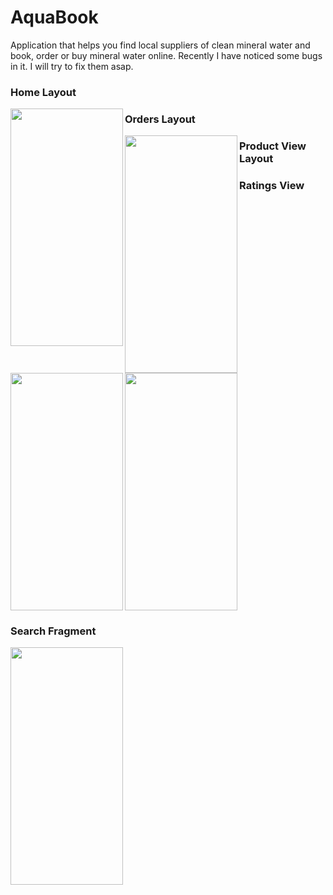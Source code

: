 # AquaBook
Application that helps you find local suppliers of clean mineral water and book, order or buy mineral water online.
Recently I have noticed some bugs in it.
I will try to fix them asap.

### Home Layout                                                                                                                                             
<img src="https://user-images.githubusercontent.com/55587127/188670477-66655897-00d8-4a7a-926f-f195e0fa6d2b.jpeg" img align ="left" width="180" height="380" />

### Orders Layout
<img src="https://user-images.githubusercontent.com/55587127/188670619-09db8561-e975-4313-ae33-cfe5e2f29e37.jpeg" img align ="left" width="180" height="380" />

### Product View Layout

<img src="https://user-images.githubusercontent.com/55587127/188670842-f6eceabe-86d1-49ab-b944-b48676a9e783.jpeg" img align ="left" width="180" height="380"  />

### Ratings View

<img src="https://user-images.githubusercontent.com/55587127/188670872-689f7ec8-f343-4355-b8e8-51c45a5c3dbc.jpeg" img align ="center" width="180" height="380"/>


### Search Fragment

<img src="https://user-images.githubusercontent.com/55587127/188670897-bb1279ef-acb8-4dcd-9e71-3aa678f89aa3.jpeg" img align ="left" width="180" height="380"/>

